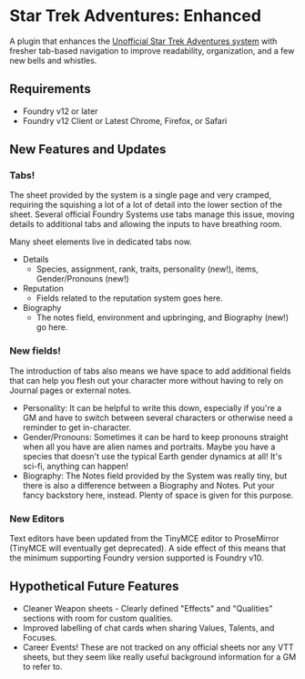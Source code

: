 # Star Trek Adventures: Enhanced #

A plugin that enhances the [Unofficial Star Trek Adventures system](https://foundryvtt.com/packages/sta)
with fresher tab-based navigation to improve readability, organization, and
a few new bells and whistles.

## Requirements
- Foundry v12 or later
- Foundry v12 Client or Latest Chrome, Firefox, or Safari

## New Features and Updates ##

### Tabs! ###
The sheet provided by the system is a single page and very cramped, requiring
the squishing a lot of a lot of detail into the lower section of the sheet.
Several official Foundry Systems use tabs manage this issue, moving details
to additional tabs and allowing the inputs to have breathing room.

Many sheet elements live in dedicated tabs now.

- Details
  - Species, assignment, rank, traits, personality (new!),
    items, Gender/Pronouns (new!)
- Reputation
  - Fields related to the reputation system goes here.
- Biography
  - The notes field, environment and upbringing, and Biography (new!) go here.

### New fields! ###
The introduction of tabs also means we have space to add additional fields that can
help you flesh out your character more without having to rely on Journal pages
or external notes.

- Personality: It can be helpful to write this down, especially if you're a GM
  and have to switch between several characters or otherwise need a reminder to
  get in-character.
- Gender/Pronouns: Sometimes it can be hard to keep pronouns straight when all
  you have are alien names and portraits.  Maybe you have a species that
  doesn't use the typical Earth gender dynamics at all!  It's sci-fi, anything
  can happen!
- Biography: The Notes field provided by the System was really tiny, but there
  is also a difference between a Biography and Notes.  Put your fancy backstory
  here, instead.  Plenty of space is given for this purpose.

### New Editors ###
Text editors have been updated from the TinyMCE editor to ProseMirror (TinyMCE
will eventually get deprecated).  A side effect of this means that the minimum
supporting Foundry version supported is Foundry v10.

## Hypothetical Future Features ##
- Cleaner Weapon sheets - Clearly defined "Effects" and "Qualities" sections
  with room for custom qualities.
- Improved labelling of chat cards when sharing Values, Talents, and Focuses.
- Career Events!  These are not tracked on any official sheets nor any VTT sheets,
  but they seem like really useful background information for a GM to refer to.
